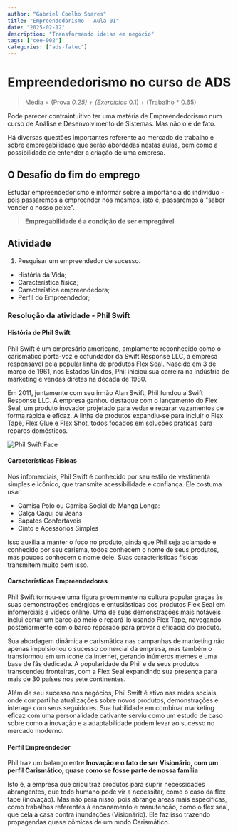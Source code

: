 ```yaml
---
author: "Gabriel Coelho Soares"
title: "Empreendedorismo - Aula 01"
date: "2025-02-12"
description: "Transformando ideias em negócio"
tags: ["cee-002"]
categories: ["ads-fatec"]
---
```

# Empreendedorismo no curso de ADS

> Média = (Prova *0.25) + (Exercícios* 0.1) + (Trabalho * 0.65)

Pode parecer contraintuitivo ter uma matéria de Empreendedorismo
num curso de Análise e Desenvolvimento de Sistemas. Mas não o é
de fato.

Há diversas questões importantes referente ao mercado de trabalho
e sobre empregabilidade que serão abordadas nestas aulas, bem
como a possibilidade de entender a criação de uma empresa.

## O Desafio do fim do emprego

Estudar empreendedorismo é informar sobre a importância do
indivíduo - pois passaremos a empreender nós mesmos, isto é,
passaremos a "saber vender o nosso peixe".

> **Empregabilidade é a condição de ser empregável**

## Atividade

1. Pesquisar um empreendedor de sucesso.

- História da Vida;
- Característica física;
- Característica empreendedora;
- Perfil do Empreendedor;

### Resolução da atividade - Phil Swift

#### História de Phil Swift

Phil Swift é um empresário americano, amplamente reconhecido como
o carismático porta-voz e cofundador da Swift Response LLC, a
empresa responsável pela popular linha de produtos Flex Seal.
Nascido em 3 de março de 1961, nos Estados Unidos, Phil iniciou
sua carreira na indústria de marketing e vendas diretas
na década de 1980.

Em 2011, juntamente com seu irmão Alan Swift, Phil fundou a
Swift Response LLC. A empresa ganhou destaque com o lançamento
do Flex Seal, um produto inovador projetado para vedar e reparar
vazamentos de forma rápida e eficaz. A linha de produtos
expandiu-se para incluir o Flex Tape, Flex Glue e Flex Shot,
todos focados em soluções práticas para reparos domésticos.

![Phil Swift Face](https://www.thefamouspeople.com/profiles/images/phil-swift-1.jpg)

#### Características Físicas

Nos infomerciais, Phil Swift é conhecido por seu estilo de
vestimenta simples e icônico, que transmite acessibilidade e
confiança. Ele costuma usar:

- Camisa Polo ou Camisa Social de Manga Longa:
- Calça Cáqui ou Jeans
- Sapatos Confortáveis
- Cinto e Acessórios Simples

Isso auxilia a manter o foco no produto, ainda que Phil seja
aclamado e conhecido por seu carisma, todos conhecem o nome de
seus produtos, mas poucos conhecem o nome dele. Suas características
físicas transmitem muito bem isso.

#### Características Empreendedoras

Phil Swift tornou-se uma figura proeminente na cultura popular
graças às suas demonstrações enérgicas e entusiásticas dos
produtos Flex Seal em infomerciais e vídeos online.
Uma de suas demonstrações mais notáveis inclui cortar um
barco ao meio e repará-lo usando Flex Tape, navegando
posteriormente com o barco reparado para provar a eficácia
do produto.

Sua abordagem dinâmica e carismática nas campanhas de
marketing não apenas impulsionou o sucesso comercial da empresa,
mas também o transformou em um ícone da internet, gerando
inúmeros memes e uma base de fãs dedicada. A popularidade de
Phil e de seus produtos transcendeu fronteiras, com a
Flex Seal expandindo sua presença para mais de
30 países nos sete continentes.

Além de seu sucesso nos negócios, Phil Swift é ativo nas
redes sociais, onde compartilha atualizações sobre novos
produtos, demonstrações e interage com seus seguidores.
Sua habilidade em combinar marketing eficaz com uma personalidade
cativante serviu como um estudo de caso sobre como a inovação e a
adaptabilidade podem levar ao sucesso no mercado moderno.

#### Perfil Empreendedor

Phil traz um balanço entre **Inovação e o fato de ser Visionário,
com um perfil Carismático, quase como se fosse parte de nossa
família**

Isto é, a empresa que criou traz produtos para suprir necessidades
abrangentes, que todo humano pode vir a necessitar, como o caso da
flex tape (inovação). Mas não para nisso, pois abrange áreas mais
específicas, como trabalhos referentes à encanamento e manutenção,
como o flex seal, que cela a casa contra inundações (Visionário).
Ele faz isso trazendo propagandas quase cômicas de um modo
Carismático.
